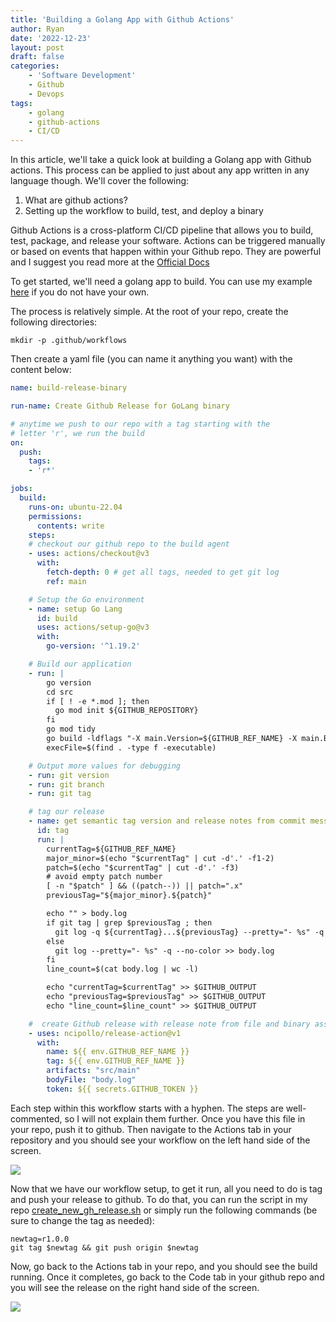 ```yaml
---
title: 'Building a Golang App with Github Actions'
author: Ryan
date: '2022-12-23'
layout: post
draft: false
categories:
    - 'Software Development'
    - Github
    - Devops
tags:
    - golang
    - github-actions
    - CI/CD
---
```


In this article, we'll take a quick look at building a Golang app with Github actions. This process can be applied to just about any app
written in any language though. We'll cover the following:

1) What are github actions?
2) Setting up the workflow to build, test, and deploy a binary

Github Actions is a cross-platform CI/CD pipeline that allows you to build, test, package, and release your software. Actions can be triggered manually or based on events that happen within your Github repo. They are powerful and I suggest you read more at the [Official Docs](https://docs.github.com/en/actions/learn-github-actions/understanding-github-actions)

To get started, we'll need a golang app to build. You can use my example [here](https://github.com/rnemeth90/golang-github-action-example) if you do not have your own.

The process is relatively simple. At the root of your repo, create the following directories:

```shell
mkdir -p .github/workflows
```

Then create a yaml file (you can name it anything you want) with the content below:

```yaml
name: build-release-binary

run-name: Create Github Release for GoLang binary

# anytime we push to our repo with a tag starting with the
# letter 'r', we run the build
on:
  push:
    tags:
    - 'r*'

jobs:
  build:
    runs-on: ubuntu-22.04
    permissions:
      contents: write
    steps:
    # checkout our github repo to the build agent
    - uses: actions/checkout@v3
      with:
        fetch-depth: 0 # get all tags, needed to get git log
        ref: main

    # Setup the Go environment
    - name: setup Go Lang
      id: build
      uses: actions/setup-go@v3
      with:
        go-version: '^1.19.2'

    # Build our application
    - run: |
        go version
        cd src
        if [ ! -e *.mod ]; then
          go mod init ${GITHUB_REPOSITORY}
        fi
        go mod tidy
        go build -ldflags "-X main.Version=${GITHUB_REF_NAME} -X main.BuiltBy=github-actions" main.go
        execFile=$(find . -type f -executable)

    # Output more values for debugging
    - run: git version
    - run: git branch
    - run: git tag

    # tag our release
    - name: get semantic tag version and release notes from commit messages
      id: tag
      run: |
        currentTag=${GITHUB_REF_NAME}
        major_minor=$(echo "$currentTag" | cut -d'.' -f1-2)
        patch=$(echo "$currentTag" | cut -d'.' -f3)
        # avoid empty patch number
        [ -n "$patch" ] && ((patch--)) || patch=".x"
        previousTag="${major_minor}.${patch}"

        echo "" > body.log
        if git tag | grep $previousTag ; then
          git log -q ${currentTag}...${previousTag} --pretty="- %s" -q --no-color >> body.log
        else
          git log --pretty="- %s" -q --no-color >> body.log
        fi
        line_count=$(cat body.log | wc -l)

        echo "currentTag=$currentTag" >> $GITHUB_OUTPUT
        echo "previousTag=$previousTag" >> $GITHUB_OUTPUT
        echo "line_count=$line_count" >> $GITHUB_OUTPUT

    #  create Github release with release note from file and binary asset attached
    - uses: ncipollo/release-action@v1
      with:
        name: ${{ env.GITHUB_REF_NAME }}
        tag: ${{ env.GITHUB_REF_NAME }}
        artifacts: "src/main"
        bodyFile: "body.log"
        token: ${{ secrets.GITHUB_TOKEN }}
```

Each step within this workflow starts with a hyphen. The steps are well-commented, so I will not explain them further. Once you have this file in your repo, push it to github. Then navigate to the Actions tab in your repository and you should see your workflow on the left hand side of the screen.

[![](https://rnemeth90.github.io/images/gh-actions-1.png)](https://rnemeth90.github.io/images/gh-actions-1.png)

Now that we have our workflow setup, to get it run, all you need to do is tag and push your release to github. To do that, you can run the script in my repo [create_new_gh_release.sh](https://github.com/rnemeth90/golang-github-action-example/blob/main/create_new_gh_release.sh) or simply run the following commands (be sure to change the tag as needed):

```shell
newtag=r1.0.0
git tag $newtag && git push origin $newtag
```

Now, go back to the Actions tab in your repo, and you should see the build running. Once it completes, go back to the Code tab in your github repo and you will see the release on the right hand side of the screen.

[![](https://rnemeth90.github.io/images/gh-actions-2.png)](https://rnemeth90.github.io/images/gh-actions-2.png)
